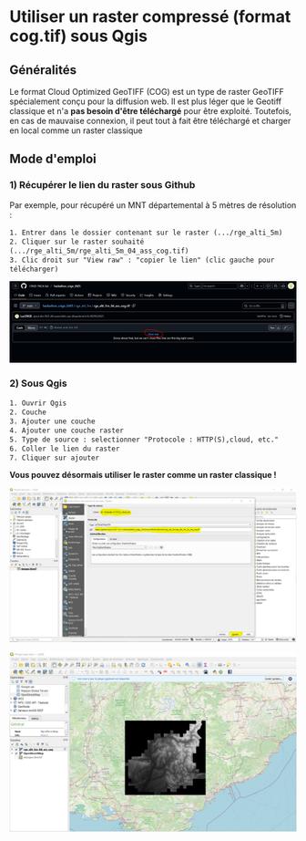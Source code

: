 # Utiliser un raster compressé (format cog.tif) sous Qgis  

## Généralités 

Le format Cloud Optimized GeoTIFF (COG) est un type de raster GeoTIFF spécialement conçu pour la diffusion web. 
Il est plus léger que le Geotiff classique et n'a **pas besoin d'être téléchargé** pour être exploité. 
Toutefois, en cas de mauvaise connexion, il peut tout à fait être téléchargé et charger en local comme un raster classique

## Mode d'emploi

### 1) Récupérer le lien du raster sous Github 

Par exemple, pour récupéré un MNT départemental à 5 mètres de résolution : 

	1. Entrer dans le dossier contenant sur le raster (.../rge_alti_5m) 
	2. Cliquer sur le raster souhaité (.../rge_alti_5m/rge_alti_5m_04_ass_cog.tif)
	3. Clic droit sur "View raw" : "copier le lien" (clic gauche pour télécharger)

![image_720](https://github.com/CRIGE-PACA-lab/hackathon_crige_2025/blob/main/img/image_720.png?raw=true)

### 2) Sous Qgis 

	1. Ouvrir Qgis 
	2. Couche 
	3. Ajouter une couche 
	4. Ajouter une couche raster 
	5. Type de source : selectionner "Protocole : HTTP(S),cloud, etc."
	6. Coller le lien du raster 
	7. Cliquer sur ajouter
	
**Vous pouvez désormais utiliser le raster comme un raster classique !**	
	
![image_721](https://github.com/CRIGE-PACA-lab/hackathon_crige_2025/blob/main/img/image_721.png?raw=true)

![image_722](https://github.com/CRIGE-PACA-lab/hackathon_crige_2025/blob/main/img/image_722.png?raw=true)
